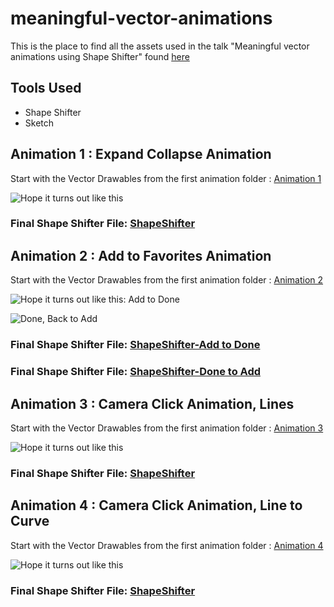 # meaningful-vector-animations
This is the place to find all the assets used in the talk "Meaningful vector animations using Shape Shifter" found [here](https://www.youtube.com/watch?v=mU6x7CY1Moc&amp;list=PLnD_TKDSaFyXWrnnEhfxeKABuq49Is-8o)

## Tools Used
 - Shape Shifter
 - Sketch

## Animation 1 : Expand Collapse Animation

Start with the Vector Drawables from the first animation folder : [Animation 1](https://github.com/ragdroid/meaningful-vector-animations/tree/master/assets/animation1_expand_collpase)

![Hope it turns out like this](https://github.com/ragdroid/meaningful-vector-animations/blob/master/gifs/expand_collapse.gif) 

### Final Shape Shifter File: [ShapeShifter](https://github.com/ragdroid/meaningful-vector-animations/blob/master/assets/animation1_expand_collpase/expand_collapse_colored.shapeshifter)


## Animation 2 : Add to Favorites Animation

Start with the Vector Drawables from the first animation folder : [Animation 2](https://github.com/ragdroid/meaningful-vector-animations/tree/master/assets/animation2_add_tick)

![Hope it turns out like this: Add to Done](https://github.com/ragdroid/meaningful-vector-animations/blob/master/gifs/add_tick_colored.gif)

![Done, Back to Add](https://github.com/ragdroid/meaningful-vector-animations/blob/master/gifs/tick_to_add_colored.gif)

### Final Shape Shifter File: [ShapeShifter-Add to Done](https://github.com/ragdroid/meaningful-vector-animations/blob/master/assets/animation2_add_tick/add_to_tick.shapeshifter)
### Final Shape Shifter File: [ShapeShifter-Done to Add](https://github.com/ragdroid/meaningful-vector-animations/blob/master/assets/animation2_add_tick/tick_to_add.shapeshifter)


## Animation 3 : Camera Click Animation, Lines

Start with the Vector Drawables from the first animation folder : [Animation 3](https://github.com/ragdroid/meaningful-vector-animations/tree/master/assets/animation3_a_camera_lines)

![Hope it turns out like this](https://github.com/ragdroid/meaningful-vector-animations/blob/master/gifs/camera_lines.gif)

### Final Shape Shifter File: [ShapeShifter](https://github.com/ragdroid/meaningful-vector-animations/blob/master/assets/animation3_a_camera_lines/camera_colored_lines.shapeshifter)

## Animation 4 : Camera Click Animation, Line to Curve

Start with the Vector Drawables from the first animation folder : [Animation 4](https://github.com/ragdroid/meaningful-vector-animations/tree/master/assets/animation3_camera_curves)

![Hope it turns out like this](https://github.com/ragdroid/meaningful-vector-animations/blob/master/gifs/camera_line_to_curve.gif)

### Final Shape Shifter File: [ShapeShifter](https://github.com/ragdroid/meaningful-vector-animations/blob/master/assets/animation3_camera_curves/camera_curve_colored.shapeshifter)

